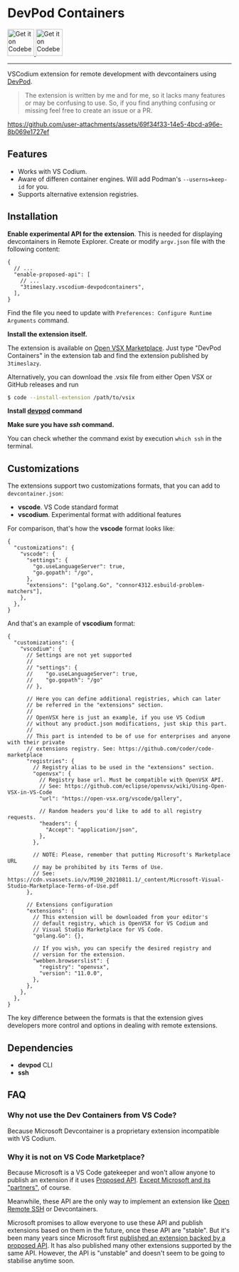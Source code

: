 # DevPod Containers

<div>
    <a href="https://codeberg.org/3timeslazy/vscodium-devpodcontainers">
        <img alt="Get it on Codeberg" src="https://img.shields.io/badge/Codeberg-2185D0?style=for-the-badge&logo=Codeberg&logoColor=white" height="60">
    </a>
    <a href="https://github.com/3timeslazy/vscodium-devpodcontainers">
        <img alt="Get it on Codeberg" src="https://img.shields.io/badge/GitHub-100000?style=for-the-badge&logo=github&logoColor=white" height="60">
    </a>
</div>

---

VSCodium extension for remote development with devcontainers using [DevPod](https://github.com/loft-sh/devpod).

> The extension is written by me and for me, so it lacks many features or may be confusing to use. So, if you find anything confusing or missing feel free to create an issue or a PR.

https://github.com/user-attachments/assets/69f34f33-14e5-4bcd-a96e-8b069e1727ef

## Features

- Works with VS Codium.
- Aware of differen container engines. Will add Podman's `--userns=keep-id` for you.
- Supports alternative extension registries.

## Installation

**Enable experimental API for the extension**. This is needed for displaying devcontainers in Remote Explorer. Create or modify `argv.json` file with the following content:  

```jsonc
{
  // ...
  "enable-proposed-api": [
    // ...
    "3timeslazy.vscodium-devpodcontainers",
  ],
}
```

Find the file you need to update with `Preferences: Configure Runtime Arguments` command.

**Install the extension itself.**

The extension is available on [Open VSX Marketplace](https://open-vsx.org/extension/3timeslazy/vscodium-devpodcontainers). Just type "DevPod Containers" in the extension tab and find the extension published by `3timeslazy`.

Alternatively, you can download the .vsix file from either Open VSX or GitHub releases and run

```sh
$ code --install-extension /path/to/vsix
```

**Install [devpod](https://devpod.sh/docs/getting-started/install#optional-install-devpod-cli) command**

**Make sure you have _ssh_ command.**

You can check whether the command exist by execution `which ssh` in the terminal.

## Customizations

The extensions support two customizations formats, that you can add to `devcontainer.json`:

- **vscode**. VS Code standard format
- **vscodium**. Experimental format with additional features

For comparison, that's how the **vscode** format looks like:

```jsonc
{
  "customizations": {
    "vscode": {
      "settings": {
        "go.useLanguageServer": true,
        "go.gopath": "/go",
      },
      "extensions": ["golang.Go", "connor4312.esbuild-problem-matchers"],
    },
  },
}
```

And that's an example of **vscodium** format:

```jsonc
{
  "customizations": {
    "vscodium": {
      // Settings are not yet supported
      //
      // "settings": {
      //    "go.useLanguageServer": true,
      //    "go.gopath": "/go"
      // },

      // Here you can define additional registries, which can later
      // be referred in the "extensions" section.
      //
      // OpenVSX here is just an example, if you use VS Codium
      // without any product.json modifications, just skip this part.
      //
      // This part is intended to be of use for enterprises and anyone with their private
      // extensions registry. See: https://github.com/coder/code-marketplace
      "registries": {
        // Registry alias to be used in the "extensions" section.
        "openvsx": {
          // Registry base url. Must be compatible with OpenVSX API.
          // See: https://github.com/eclipse/openvsx/wiki/Using-Open-VSX-in-VS-Code
          "url": "https://open-vsx.org/vscode/gallery",

          // Random headers you'd like to add to all registry requests.
          "headers": {
            "Accept": "application/json",
          },
        },

        // NOTE: Please, remember that putting Microsoft's Marketplace URL
        // may be prohibited by its Terms of Use.
        // See: https://cdn.vsassets.io/v/M190_20210811.1/_content/Microsoft-Visual-Studio-Marketplace-Terms-of-Use.pdf
      },

      // Extensions configuration
      "extensions": {
        // This extension will be downloaded from your editor's
        // default registry, which is OpenVSX for VS Codium and
        // Visual Studio Marketplace for VS Code.
        "golang.Go": {},

        // If you wish, you can specify the desired registry and
        // version for the extension.
        "webben.browserslist": {
          "registry": "openvsx",
          "version": "11.0.0",
        },
      },
    },
  },
}
```

The key difference between the formats is that the extension gives developers more control and options in dealing with remote extensions.

## Dependencies

- **devpod** CLI
- **ssh**

## FAQ

### Why not use the Dev Containers from VS Code?

Because Microsoft Devcontainer is a proprietary extension incompatible with VS Codium.

### Why it is not on VS Code Marketplace?

Because Microsoft is a VS Code gatekeeper and won't allow anyone to publish an extension if it uses [Proposed API](https://code.visualstudio.com/api/advanced-topics/using-proposed-api). [Except Microsoft and its "partners"](https://github.com/microsoft/vscode/issues/137744#issuecomment-989889396), of course.

Meanwhile, these API are the only way to implement an extension like [Open Remote SSH](https://github.com/jeanp413/open-remote-ssh) or Devcontainers.

Microsoft promises to allow everyone to use these API and publish extensions based on them in the future, once these API are "stable". But it's been many years since Microsoft first [published an extension backed by a proposed API](https://marketplace.visualstudio.com/items?itemName=ms-vscode-remote.remote-ssh). It has also published many other extensions supported by the same API. However, the API is "unstable" and doesn't seem to be going to stabilise anytime soon.
